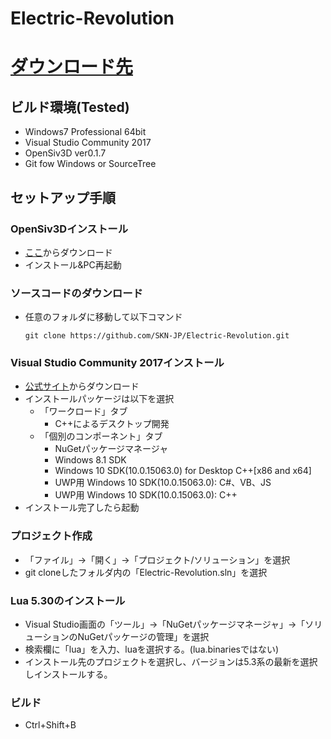 # Electric-Revolution
# [ダウンロード先](https://github.com/sknjpn/Electric-Revolution/wiki/%E3%83%80%E3%82%A6%E3%83%B3%E3%83%AD%E3%83%BC%E3%83%89)

## ビルド環境(Tested)

- Windows7 Professional 64bit
- Visual Studio Community 2017
- OpenSiv3D ver0.1.7
- Git fow Windows or SourceTree

## セットアップ手順

### OpenSiv3Dインストール

- [ここ](https://github.com/Siv3D/OpenSiv3D/wiki/OpenSiv3D-SDK-for-Windows-Desktop)からダウンロード
- インストール&PC再起動

### ソースコードのダウンロード

- 任意のフォルダに移動して以下コマンド
  ~~~
  git clone https://github.com/SKN-JP/Electric-Revolution.git
  ~~~

### Visual Studio Community 2017インストール

- [公式サイト](https://www.visualstudio.com/ja/downloads/?rr=https%3A%2F%2Fwww.microsoft.com%2Fja-jp%2Fdev%2Fproducts%2Fcommunity.aspx)からダウンロード
- インストールパッケージは以下を選択
  - 「ワークロード」タブ
    - C++によるデスクトップ開発
  - 「個別のコンポーネント」タブ
    - NuGetパッケージマネージャ
    - Windows 8.1 SDK
    - Windows 10 SDK(10.0.15063.0) for Desktop C++[x86 and x64]
    - UWP用 Windows 10 SDK(10.0.15063.0): C#、VB、JS
    - UWP用 Windows 10 SDK(10.0.15063.0): C++
- インストール完了したら起動

### プロジェクト作成

- 「ファイル」->「開く」->「プロジェクト/ソリューション」を選択
- git cloneしたフォルダ内の「Electric-Revolution.sln」を選択

### Lua 5.30のインストール

- Visual Studio画面の「ツール」->「NuGetパッケージマネージャ」->「ソリューションのNuGetパッケージの管理」を選択
- 検索欄に「lua」を入力、luaを選択する。(lua.binariesではない)
- インストール先のプロジェクトを選択し、バージョンは5.3系の最新を選択しインストールする。

### ビルド

- Ctrl+Shift+B
